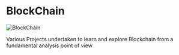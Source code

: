 # BlockChain
![BlockChain](https://img.money.com/2022/06/What-Is-Blockchain-Infographic.jpg)

Various Projects undertaken to learn and explore Blockchain from a fundamental analysis point of view
